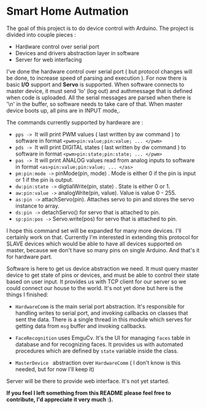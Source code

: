 # Smart Home Autmation


The goal of this project is to do device control with Arduino. The project is divided into couple pieces : 
* Hardware control over serial port
* Devices and drivers abstraction layer in software
* Server for web interfacing

I've done the hardware control over serial port ( but protocol changes will be done, to increase speed of parsing and execution ). For now there is basic <b>I/O</b> support and <b>Servo</b> is supported. When software connects to master device, it must send 'lo' (log out) and authmessage that is defined when code is uploaded. All the serial messages are parsed when there is '\n' in the buffer, so software needs to take care of that. When master device boots up, all pins are in INPUT mode,.

The commands currently supported by hardware are :
* `pps -> `It will print PWM values ( last written by aw command ) to software in format `<pwm>pin:value;pin:value; ... </pwm>`
* `pds -> `It will print DIGITAL states ( last written by dw command ) to software in format `<pwm>pin:state;pin:state; ... </pwm>`
* `pas -> `It will print ANALOG values read from analog inputs to software in format `<as>pin:value;pin:value; ... </as>`
* `pm:pin:mode ->` pinMode(pin, mode) . Mode is either 0 if the pin is input or 1 if the pin is output.
* `dw:pin:state ->` digtialWrite(pin, state) . State is either 0 or 1.
* `aw:pin:value ->` analogWrite(pin, value). Value is value 0 - 255.
* `as:pin ->` attachServo(pin). Attaches servo to pin and stores the servo instance to array.
* `ds:pin ->` detachServo() for servo that is attached to pin.
* `sp:pin:pos ->` Servo.write(pos) for servo that is attached to pin.


I hope this command set will be expanded for many more devices. I'll certainly work on that. Currently I'm interested in extending this protocol for SLAVE devices which would be able to have all devices supported on master, because we don't have so many pins on single Arduino. And that's it for hardware part. 


Software is here to get us device abstraction we need. It must query master device to get state of pins or devices, and must be able to control their state based on user input. It provides us with TCP client for our server so we could connect our house to the world. It's not yet done but here is the things I finished:
* `HardwareComm` is the main serial port abstraction. It's responsible for handling writes to serial port, and invoking callbacks on classes that sent the data. There is a single thread in this module which serves for getting data from `msg` buffer and invoking callbacks.
* `FaceRecognition` uses EmguCv. It's the UI for managing `faces` table in database and for recognizing faces. It provides us with automated procedures which are defined by `state` variable inside the class.

* `MasterDevice	` abstraction over `HardwareComm` ( I don't know  is this needed, but for now I'll keep it)

Server will be there to provide web interface. It's not yet started.



<b>If you feel I left something from this README please feel free to contribute, I'd appreciate it very much :).




